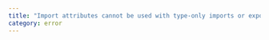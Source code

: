 ```yaml
---
title: "Import attributes cannot be used with type-only imports or exports."
category: error
---
```


